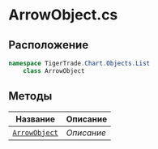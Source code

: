 
# ArrowObject.cs
## Расположение
```csharp
namespace TigerTrade.Chart.Objects.List  
    class ArrowObject
```

## Методы
| Название | Описание |
| --- | --- |
| [`ArrowObject`](./Методы/ArrowObject.md) | *Описание* |
